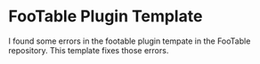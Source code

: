 FooTable Plugin Template
========================

I found some errors in the footable plugin tempate in the FooTable repository. This template fixes those errors.